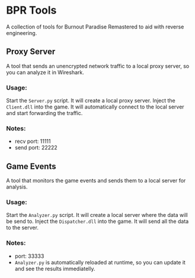 # BPR Tools
A collection of tools for Burnout Paradise Remastered to aid with reverse engineering.

## Proxy Server
A tool that sends an unencrypted network traffic to a local proxy server, so you can analyze it in Wireshark.
### Usage:
Start the `Server.py` script. It will create a local proxy server.
Inject the `Client.dll` into the game. It will automatically connect to the local server and start forwarding the traffic.
### Notes:
- recv port: 11111
- send port: 22222

## Game Events
A tool that monitors the game events and sends them to a local server for analysis.
### Usage:
Start the `Analyzer.py` script. It will create a local server where the data will be send to.
Inject the `Dispatcher.dll` into the game. It will send all the data to the server.
### Notes:
- port: 33333
- `Analyzer.py` is automatically reloaded at runtime, so you can update it and see the results immediatelly.
